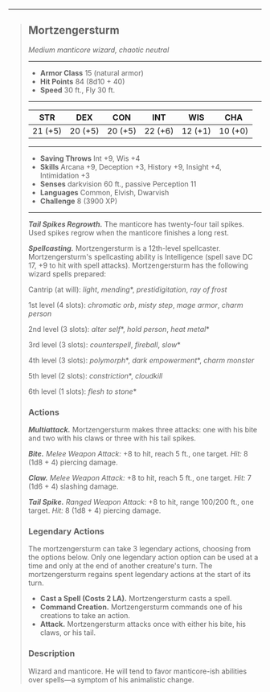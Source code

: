 ___
>## Mortzengersturm
>*Medium manticore wizard, chaotic neutral*
>___
>- **Armor Class** 15 (natural armor)
>- **Hit Points** 84 (8d10 + 40)
>- **Speed** 30 ft., Fly 30 ft.
>___
>|STR|DEX|CON|INT|WIS|CHA|
>|:---:|:---:|:---:|:---:|:---:|:---:|
>|21 (+5)|20 (+5)|20 (+5)|22 (+6)|12 (+1)|10 (+0)|
>___
>- **Saving Throws** Int +9, Wis +4
>- **Skills** Arcana +9, Deception +3, History +9, Insight +4, Intimidation +3
>- **Senses** darkvision 60 ft., passive Perception 11
>- **Languages** Common, Elvish, Dwarvish
>- **Challenge** 8 (3900 XP)
>___
>***Tail Spikes Regrowth.*** The manticore has twenty-four tail spikes. Used spikes regrow when the manticore finishes a long rest.
>
>***Spellcasting.*** Mortzengersturm is a 12th-level spellcaster. Mortzengersturm's spellcasting ability is Intelligence (spell save DC 17, +9 to hit with spell attacks). Mortzengersturm has the following wizard spells prepared:
>
>Cantrip (at will): *light*, *mending**, *prestidigitation*, *ray of frost*
>
>1st level (4 slots): *chromatic orb*, *misty step*, *mage armor*, *charm person*
>
>2nd level (3 slots): *alter self**, *hold person*, *heat metal**
>
>3rd level (3 slots): *counterspell*, *fireball*, *slow**
>
>4th level (3 slots): *polymorph**, *dark empowerment**, *charm monster*
>
>5th level (2 slots): *constriction**, *cloudkill*
>
>6th level (1 slots): *flesh to stone**
>
>
>### Actions
>***Multiattack.*** Mortzengersturm makes three attacks: one with his bite and two with his claws or three with his tail spikes.
>
>***Bite.*** *Melee Weapon Attack:* +8 to hit, reach 5 ft., one target. *Hit:* 8 (1d8 + 4) piercing damage.
>
>***Claw.*** *Melee Weapon Attack:* +8 to hit, reach 5 ft., one target. *Hit:* 7 (1d6 + 4) slashing damage.
>
>***Tail Spike.*** *Ranged Weapon Attack:* +8 to hit, range 100/200 ft., one target. *Hit:* 8 (1d8 + 4) piercing damage.
>
>### Legendary Actions
>The mortzengersturm can take 3 legendary actions, choosing from the options below. Only one legendary action option can be used at a time and only at the end of another creature's turn. The mortzengersturm regains spent legendary actions at the start of its turn.
>- **Cast a Spell (Costs 2 LA).** Mortzengersturm casts a spell.
>- **Command Creation.** Mortzengersturm commands one of his creations to take an action.
>- **Attack.** Mortzengersturm attacks once with either his bite, his claws, or his tail.
>### Description
>Wizard and manticore. He will tend to favor manticore-ish abilities over spells—a symptom of his animalistic change.
>
